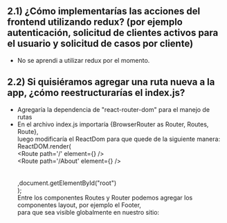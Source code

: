 ## 2.1) ¿Cómo implementarías las acciones del frontend utilizando redux? (por ejemplo autenticación, solicitud de clientes activos para el usuario y solicitud de casos por cliente)

- No se aprendi a utilizar redux por el momento.

## 2.2) Si quisiéramos agregar una ruta nueva a la app, ¿cómo reestructurarías el index.js?

- Agregaría la dependencia de "react-router-dom" para el manejo de rutas
- En el archivo index.js importaría {BrowserRouter as Router, Routes, Route},  
 luego modificaría el ReactDom para que quede de la siguiente manera:  
ReactDOM.render(  
  <Router>
    <Routes>
      <Route path='/' element={<Dashboard/>} />  
      <Route path='/About' element={<About/>} />  
    </Routes>  
  </Router>  
  ,document.getElementById("root")  
);  
Entre los componentes Routes y Router podemos agregar los componentes layout, por ejemplo el Footer,  
para que sea visible globalmente en nuestro sitio:  
    </Routes>  
        <Footer/>  
    </Router>  
